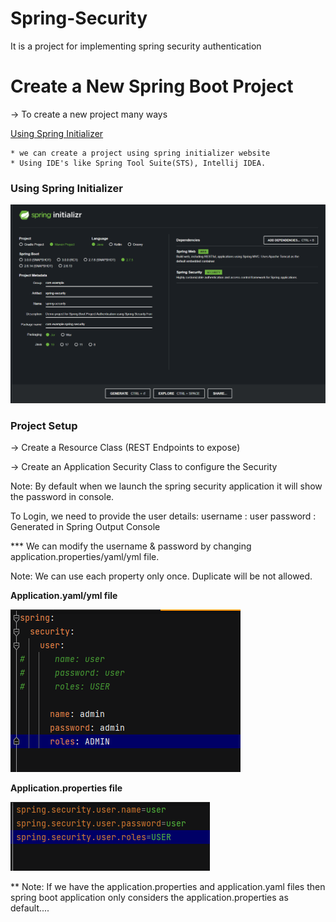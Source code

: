 # Spring-Security
It is a project for implementing spring security authentication

# Create a New Spring Boot Project

-> To create a new project many ways

[Using Spring Initializer](https://start.spring.io)

    * we can create a project using spring initializer website
    * Using IDE's like Spring Tool Suite(STS), Intellij IDEA.


### Using Spring Initializer

![img.png](src/main/resources/static/img.png)


### Project Setup

-> Create a Resource Class (REST Endpoints to expose)

-> Create an Application Security Class to configure the Security

Note: By default when we launch the spring security application it will show the password in console.

To Login, we need to provide the user details:
    username : user
    password : Generated in Spring Output Console

*** We can modify the username & password by changing application.properties/yaml/yml file.

Note: We can use each property only once. Duplicate will be not allowed.

**Application.yaml/yml file**

![img_1.png](src/main/resources/static/img_1.png)

**Application.properties file**

![img_2.png](src/main/resources/static/img_2.png)

** Note: If we have the application.properties and application.yaml files then spring boot application only 
considers the application.properties as default....